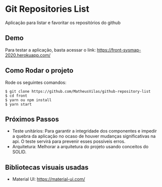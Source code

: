 # Git Repositories List

Aplicação para listar e favoritar os repositórios do github

## Demo

Para testar a aplicação, basta acessar o link:
https://front-sysmap-2020.herokuapp.com/

## Como Rodar o projeto

Rode os seguintes comandos:

```
$ git clone https://github.com/MatheusVilas/github-repository-list
$ cd front
$ yarn ou npm install
$ yarn start
```

## Próximos Passos

- Teste unitários: Para garantir a integridade dos componentes e impedir a quebra da aplicação no ocaso de houver mudanças significativas na api. O teste servirá para prevenir esses possíveis erros.
- Arquitetura: Melhorar a arquitetura do projeto usando conceitos do SOLID.

## Bibliotecas visuais usadas

- Material UI: https://material-ui.com/
